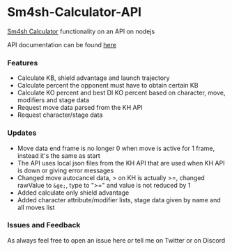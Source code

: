 # Sm4sh-Calculator-API

[Sm4sh Calculator](https://github.com/rubendal/Sm4sh-Calculator) functionality on an API on nodejs

API documentation can be found [here](http://calculator.kuroganehammer.com/swagger/ui/)

### Features

- Calculate KB, shield advantage and launch trajectory
- Calculate percent the opponent must have to obtain certain KB
- Calculate KO percent and best DI KO percent based on character, move, modifiers and stage data
- Request move data parsed from the KH API
- Request character/stage data

### Updates

- Move data end frame is no longer 0 when move is active for 1 frame, instead it's the same as start
- The API uses local json files from the KH API that are used when KH API is down or giving error messages
- Changed move autocancel data, > on KH is actually >=, changed rawValue to `&ge;`, type to ">=" and value is not reduced by 1
- Added calculate only shield advantage
- Added character attribute/modifier lists, stage data given by name and all moves list

### Issues and Feedback

As always feel free to open an issue here or tell me on Twitter or on Discord